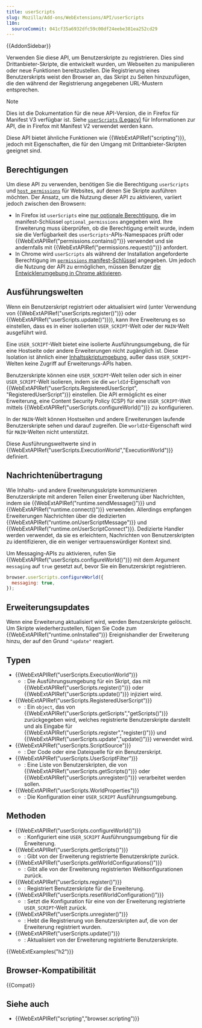 ```yaml
---
title: userScripts
slug: Mozilla/Add-ons/WebExtensions/API/userScripts
l10n:
  sourceCommit: 041cf35a6932dfc59c00df24eebe381ea252cd29
---
```


{{AddonSidebar}}

Verwenden Sie diese API, um Benutzerskripte zu registrieren. Dies sind Drittanbieter-Skripte, die entwickelt wurden, um Webseiten zu manipulieren oder neue Funktionen bereitzustellen. Die Registrierung eines Benutzerskripts weist den Browser an, das Skript zu Seiten hinzuzufügen, die den während der Registrierung angegebenen URL-Mustern entsprechen.

> [!NOTE]
> Dies ist die Dokumentation für die neue API-Version, die in Firefox für Manifest V3 verfügbar ist. Siehe [`userScripts` (Legacy)](/de/docs/Mozilla/Add-ons/WebExtensions/API/userScripts_legacy) für Informationen zur API, die in Firefox mit Manifest V2 verwendet werden kann.

Diese API bietet ähnliche Funktionen wie {{WebExtAPIRef("scripting")}}, jedoch mit Eigenschaften, die für den Umgang mit Drittanbieter-Skripten geeignet sind.

## Berechtigungen

Um diese API zu verwenden, benötigen Sie die Berechtigung `userScripts` und [`host_permissions`](/de/docs/Mozilla/Add-ons/WebExtensions/manifest.json/host_permissions) für Websites, auf denen Sie Skripte ausführen möchten. Der Ansatz, um die Nutzung dieser API zu aktivieren, variiert jedoch zwischen den Browsern:

- In Firefox ist `userScripts` eine [nur optionale Berechtigung](/de/docs/Mozilla/Add-ons/WebExtensions/manifest.json/optional_permissions#optional-only_permissions), die im manifest-Schlüssel `optional_permissions` angegeben wird. Ihre Erweiterung muss überprüfen, ob die Berechtigung erteilt wurde, indem sie die Verfügbarkeit des `userScripts`-APIs-Namespaces prüft oder {{WebExtAPIRef("permissions.contains()")}} verwendet und sie andernfalls mit {{WebExtAPIRef("permissions.request()")}} anfordert.
- In Chrome wird `userScripts` als während der Installation angeforderte Berechtigung im [`permissions` manifest-Schlüssel](/de/docs/Mozilla/Add-ons/WebExtensions/manifest.json/permissions) angegeben. Um jedoch die Nutzung der API zu ermöglichen, müssen Benutzer [die Entwicklerumgebung in Chrome aktivieren](https://developer.chrome.com/docs/extensions/reference/api/userScripts#developer_mode_for_extension_users).

## Ausführungswelten

Wenn ein Benutzerskript registriert oder aktualisiert wird (unter Verwendung von {{WebExtAPIRef("userScripts.register()")}} oder {{WebExtAPIRef("userScripts.update()")}}), kann Ihre Erweiterung es so einstellen, dass es in einer isolierten `USER_SCRIPT`-Welt oder der `MAIN`-Welt ausgeführt wird.

Eine `USER_SCRIPT`-Welt bietet eine isolierte Ausführungsumgebung, die für eine Hostseite oder andere Erweiterungen nicht zugänglich ist. Diese Isolation ist ähnlich einer [Inhaltsskriptumgebung](/de/docs/Mozilla/Add-ons/WebExtensions/Content_scripts#content_script_environment), außer dass `USER_SCRIPT`-Welten keine Zugriff auf Erweiterungs-APIs haben.

Benutzerskripte können eine `USER_SCRIPT`-Welt teilen oder sich in einer `USER_SCRIPT`-Welt isolieren, indem sie die `worldId`-Eigenschaft von {{WebExtAPIRef("userScripts.RegisteredUserScript", "RegisteredUserScript")}} einstellen. Die API ermöglicht es einer Erweiterung, eine Content Security Policy (CSP) für eine `USER_SCRIPT`-Welt mittels {{WebExtAPIRef("userScripts.configureWorld()")}} zu konfigurieren.

In der `MAIN`-Welt können Hostseiten und andere Erweiterungen laufende Benutzerskripte sehen und darauf zugreifen. Die `worldId`-Eigenschaft wird für `MAIN`-Welten nicht unterstützt.

Diese Ausführungsweltwerte sind in {{WebExtAPIRef("userScripts.ExecutionWorld","ExecutionWorld")}} definiert.

## Nachrichtenübertragung

Wie Inhalts- und andere Erweiterungsskripte kommunizieren Benutzerskripte mit anderen Teilen einer Erweiterung über Nachrichten, indem sie {{WebExtAPIRef("runtime.sendMessage()")}} und {{WebExtAPIRef("runtime.connect()")}} verwenden. Allerdings empfangen Erweiterungen Nachrichten über die dedizierten {{WebExtAPIRef("runtime.onUserScriptMessage")}} und {{WebExtAPIRef("runtime.onUserScriptConnect")}}. Dedizierte Handler werden verwendet, da sie es erleichtern, Nachrichten von Benutzerskripten zu identifizieren, die ein weniger vertrauenswürdiger Kontext sind.

Um Messaging-APIs zu aktivieren, rufen Sie {{WebExtAPIRef("userScripts.configureWorld()")}} mit dem Argument `messaging` auf `true` gesetzt auf, bevor Sie ein Benutzerskript registrieren.

```js
browser.userScripts.configureWorld({
  messaging: true,
});
```

## Erweiterungsupdates

Wenn eine Erweiterung aktualisiert wird, werden Benutzerskripte gelöscht. Um Skripte wiederherzustellen, fügen Sie Code zum {{WebExtAPIRef("runtime.onInstalled")}} Ereignishandler der Erweiterung hinzu, der auf den Grund `"update"` reagiert.

## Typen

- {{WebExtAPIRef("userScripts.ExecutionWorld")}}
  - : Die Ausführungsumgebung für ein Skript, das mit {{WebExtAPIRef("userScripts.register()")}} oder {{WebExtAPIRef("userScripts.update()")}} injiziert wird.
- {{WebExtAPIRef("userScripts.RegisteredUserScript")}}
  - : Ein `object`, das von {{WebExtAPIRef("userScripts.getScripts","getScripts()")}} zurückgegeben wird, welches registrierte Benutzerskripte darstellt und als Eingabe für {{WebExtAPIRef("userScripts.register","register()")}} und {{WebExtAPIRef("userScripts.update","update()")}} verwendet wird.
- {{WebExtAPIRef("userScripts.ScriptSource")}}
  - : Der Code oder eine Dateiquelle für ein Benutzerskript.
- {{WebExtAPIRef("userScripts.UserScriptFilter")}}
  - : Eine Liste von Benutzerskripten, die von {{WebExtAPIRef("userScripts.getScripts()")}} oder {{WebExtAPIRef("userScripts.unregister()")}} verarbeitet werden sollen.
- {{WebExtAPIRef("userScripts.WorldProperties")}}
  - : Die Konfiguration einer `USER_SCRIPT` Ausführungsumgebung.

## Methoden

- {{WebExtAPIRef("userScripts.configureWorld()")}}
  - : Konfiguriert eine `USER_SCRIPT` Ausführungsumgebung für die Erweiterung.
- {{WebExtAPIRef("userScripts.getScripts()")}}
  - : Gibt von der Erweiterung registrierte Benutzerskripte zurück.
- {{WebExtAPIRef("userScripts.getWorldConfigurations()")}}
  - : Gibt alle von der Erweiterung registrierten Weltkonfigurationen zurück.
- {{WebExtAPIRef("userScripts.register()")}}
  - : Registriert Benutzerskripte für die Erweiterung.
- {{WebExtAPIRef("userScripts.resetWorldConfiguration()")}}
  - : Setzt die Konfiguration für eine von der Erweiterung registrierte `USER_SCRIPT`-Welt zurück.
- {{WebExtAPIRef("userScripts.unregister()")}}
  - : Hebt die Registrierung von Benutzerskripten auf, die von der Erweiterung registriert wurden.
- {{WebExtAPIRef("userScripts.update()")}}
  - : Aktualisiert von der Erweiterung registrierte Benutzerskripte.

{{WebExtExamples("h2")}}

## Browser-Kompatibilität

{{Compat}}

## Siehe auch

- {{WebExtAPIRef("scripting","browser.scripting")}}
